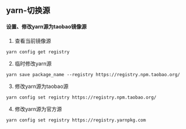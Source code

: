 ## yarn-切换源
#### 设置、修改yarn源为taobao镜像源

1. 查看当前镜像源

``` shell
yarn config get registry
```
2. 临时修改yarn源

``` shell
yarn save package_name --registry https://registry.npm.taobao.org/
```

3. 修改yarn源为taobao源

```shell
yarn config set registry https://registry.npm.taobao.org/
```

4. 修改yarn源为官方源

```shell
yarn config set registry https://registry.yarnpkg.com
```
